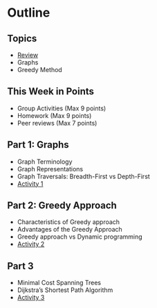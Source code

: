 # Outline

## Topics

- [Review](./review.md)
- Graphs
- Greedy Method

## This Week in Points

- Group Activities (Max 9 points)
- Homework (Max 9 points)
- Peer reviews (Max 7 points)

## Part 1: Graphs

- Graph Terminology
- Graph Representations
- Graph Traversals: Breadth-First vs Depth-First
- [Activity 1](./activity1)

## Part 2: Greedy Approach

- Characteristics of Greedy approach
- Advantages of the Greedy Approach
- Greedy approach vs Dynamic programming
- [Activity 2](./activity2)

## Part 3

- Minimal Cost Spanning Trees
- Dijkstra’s Shortest Path Algorithm
- [Activity 3](./activity3)
